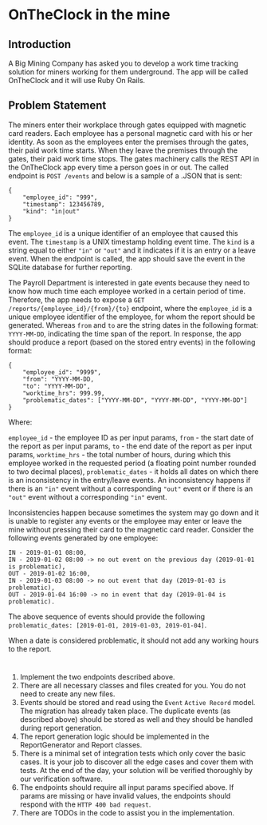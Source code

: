 # OnTheClock in the mine

## Introduction

A Big Mining Company has asked you to develop a work time tracking solution for miners working for them underground. The app will be called OnTheClock and it will use Ruby On Rails.

## Problem Statement

The miners enter their workplace through gates equipped with magnetic card readers. Each employee has a personal magnetic card with his or her identity. As soon as the employees enter the premises through the gates, their paid work time starts. When they leave the premises through the gates, their paid work time stops. The gates machinery calls the REST API in the OnTheClock app every time a person goes in or out. The called endpoint is `POST /events` and below is a sample of a .JSON that is sent:

```
{
	"employee_id": "999",
	"timestamp": 123456789,
	"kind": "in|out"
}
```

The `employee_id` is a unique identifier of an employee that caused this event. The `timestamp` is a UNIX timestamp holding event time. The `kind` is a string equal to either `"in"` or `"out"` and it indicates if it is an entry or a leave event. When the endpoint is called, the app should save the event in the SQLite database for further reporting. 

The Payroll Department is interested in gate events because they need to know how much time each employee worked in a certain period of time. Therefore, the app needs to expose a `GET /reports/{employee_id}/{from}/{to}` endpoint, where the `employee_id` is a unique employee identifier of the employee, for whom the report should be generated. Whereas `from` and `to` are the string dates in the following format: `YYYY-MM-DD`, indicating the time span of the report. In response, the app should produce a report (based on the stored entry events) in the following format:

```
{
	"employee_id": "9999", 
	"from": "YYYY-MM-DD,
	"to": "YYYY-MM-DD", 
	"worktime_hrs": 999.99,
	"problematic_dates": ["YYYY-MM-DD", "YYYY-MM-DD", "YYYY-MM-DD"]
}
```

Where:

`employee_id` - the employee ID as per input params,
`from` - the start date of the report as per input params, 
`to` - the end date of the report as per input params,
`worktime_hrs` - the total number of hours, during which this employee worked in the requested period (a floating point number rounded to two decimal places),
`problematic_dates` - it holds all dates on which there is an inconsistency in the entry/leave events. An inconsistency happens if there is an `"in"` event without a corresponding `"out"` event or if there is an `"out"` event without a corresponding `"in"` event.

Inconsistencies happen because sometimes the system may go down and it is unable to register any events or the employee may enter or leave the mine without pressing their card to the magnetic card reader. Consider the following events generated by one employee:
```
IN - 2019-01-01 08:00,
IN - 2019-01-02 08:00 -> no out event on the previous day (2019-01-01 is problematic),
OUT - 2019-01-02 16:00,
IN - 2019-01-03 08:00 -> no out event that day (2019-01-03 is problematic),
OUT - 2019-01-04 16:00 -> no in event that day (2019-01-04 is problematic).
```
The above sequence of events should provide the following `problematic_dates: [2019-01-01, 2019-01-03, 2019-01-04]`.

When a date is considered problematic, it should not add any working hours to the report.

# 

1. Implement the two endpoints described above.
2. There are all necessary classes and files created for you. You do not need to create any new files.
3. Events should be stored and read using the `Event` `Active Record` model. The migration has already taken place. The duplicate events (as described above) should be stored as well and they should be handled during report generation. 
4. The report generation logic should be implemented in the ReportGenerator and Report classes.
5. There is a minimal set of integration tests which only cover the basic cases. It is your job to discover all the edge cases and cover them with tests. At the end of the day, your solution will be verified thoroughly by our verification software. 
6. The endpoints should require all input params specified above. If params are missing or have invalid values, the endpoints should respond with the `HTTP 400 bad request`.
7. There are TODOs in the code to assist you in the implementation. 
